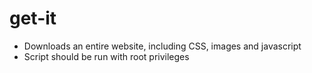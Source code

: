 # get-it
- Downloads an entire website, including CSS, images and javascript
- Script should be run with root privileges 

